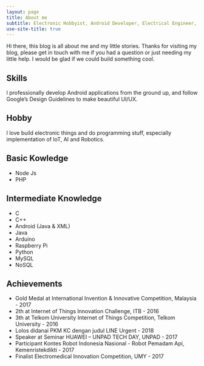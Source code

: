 ```yaml
---
layout: page
title: About me
subtitle: Electronic Hobbyist, Android Developer, Electrical Engineer, Freelancer, and Sleeper
use-site-title: true
---
```


Hi there, this blog is all about me and my little stories. Thanks for visiting my blog, please get in touch with me if you had a question or just needing my little help. I would be glad if we could build something cool.

## Skills
I professionally develop Android applications from the ground up, and follow Google’s Design Guidelines to make beautiful UI/UX.

## Hobby
I love build electronic things and do programming stuff, especially implementation of IoT, AI and Robotics.

## Basic Kowledge
- Node Js
- PHP

## Intermediate Knowledge
- C
- C++
- Android (Java & XML)
- Java
- Arduino
- Raspberry Pi
- Python
- MySQL
- NoSQL

## Achievements
- Gold Medal at International Invention & Innovative Competition, Malaysia - 2017
- 2th at Internet of Things Innovation Challenge, ITB - 2016
- 3th at Telkom University Internet of Things Competition, Telkom University - 2016
- Lolos didanai PKM KC dengan judul LINE Urgent - 2018
- Speaker at Seminar HUAWEI – UNPAD TECH DAY, UNPAD - 2017
- Participant Kontes Robot Indonesia Nasional - Robot Pemadam Api, Kemenristekdikti - 2017
- Finalist Electromedical Innovation Competition, UMY - 2017
